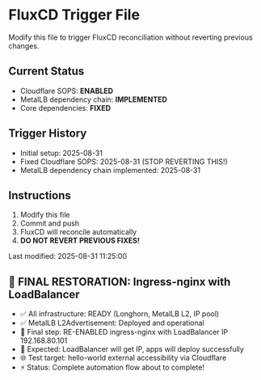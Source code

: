 # FluxCD Trigger File

Modify this file to trigger FluxCD reconciliation without reverting previous changes.

## Current Status
- Cloudflare SOPS: **ENABLED** 
- MetalLB dependency chain: **IMPLEMENTED**
- Core dependencies: **FIXED**

## Trigger History
- Initial setup: 2025-08-31
- Fixed Cloudflare SOPS: 2025-08-31 (STOP REVERTING THIS!)
- MetalLB dependency chain implemented: 2025-08-31

## Instructions
1. Modify this file 
2. Commit and push
3. FluxCD will reconcile automatically
4. **DO NOT REVERT PREVIOUS FIXES!**

Last modified: 2025-08-31 11:25:00

## 🚀 FINAL RESTORATION: Ingress-nginx with LoadBalancer
- ✅ All infrastructure: READY (Longhorn, MetalLB L2, IP pool)  
- ✅ MetalLB L2Advertisement: Deployed and operational
- 🔧 Final step: RE-ENABLED ingress-nginx with LoadBalancer IP 192.168.80.101
- 🎯 Expected: LoadBalancer will get IP, apps will deploy successfully
- 🌐 Test target: hello-world external accessibility via Cloudflare
- ⚡ Status: Complete automation flow about to complete!